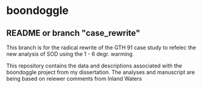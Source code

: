 boondoggle
==========

## README or branch "case_rewrite"

This branch is for the radical rewrite of the GTH 91 case study to refelec the new analysis of SOD using the 1 - 6 degr. warming 

This repository contains the data and descriptions associated with the boondoggle project from my dissertation.  The analyses and manuscript are being based on reiewer comments from Inland Waters
